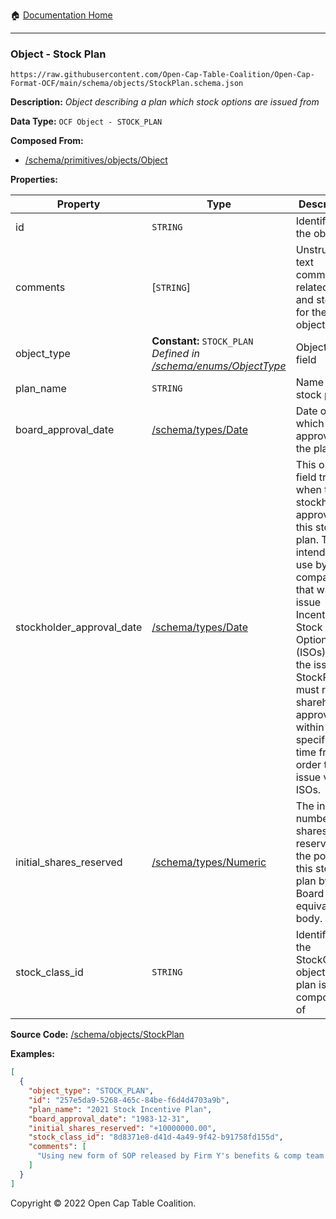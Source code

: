 :house: [Documentation Home](../../home/xudiera/code/README.md)

---

### Object - Stock Plan

`https://raw.githubusercontent.com/Open-Cap-Table-Coalition/Open-Cap-Format-OCF/main/schema/objects/StockPlan.schema.json`

**Description:** _Object describing a plan which stock options are issued from_

**Data Type:** `OCF Object - STOCK_PLAN`

**Composed From:**

- [/schema/primitives/objects/Object](../primitives/objects/Object.md)

**Properties:**

| Property                  | Type                                                                                           | Description                                                                                                                                                                                                                                                                                   | Required   |
| ------------------------- | ---------------------------------------------------------------------------------------------- | --------------------------------------------------------------------------------------------------------------------------------------------------------------------------------------------------------------------------------------------------------------------------------------------- | ---------- |
| id                        | `STRING`                                                                                       | Identifier for the object                                                                                                                                                                                                                                                                     | `REQUIRED` |
| comments                  | [`STRING`]                                                                                     | Unstructured text comments related to and stored for the object                                                                                                                                                                                                                               | -          |
| object_type               | **Constant:** `STOCK_PLAN`</br>_Defined in [/schema/enums/ObjectType](../enums/ObjectType.md)_ | Object type field                                                                                                                                                                                                                                                                             | `REQUIRED` |
| plan_name                 | `STRING`                                                                                       | Name for the stock plan                                                                                                                                                                                                                                                                       | `REQUIRED` |
| board_approval_date       | [/schema/types/Date](../types/Date.md)                                                         | Date on which board approved the plan                                                                                                                                                                                                                                                         | -          |
| stockholder_approval_date | [/schema/types/Date](../types/Date.md)                                                         | This optional field tracks when the stockholders approved this stock plan. This is intended for use by US companies that want to issue Incentive Stock Options (ISOs), as the issuing StockPlan must receive shareholder approval within a specified time frame in order to issue valid ISOs. | -          |
| initial_shares_reserved   | [/schema/types/Numeric](../types/Numeric.md)                                                   | The initial number of shares reserved in the pool for this stock plan by the Board or equivalent body.                                                                                                                                                                                        | `REQUIRED` |
| stock_class_id            | `STRING`                                                                                       | Identifier of the StockClass object this plan is composed of                                                                                                                                                                                                                                  | `REQUIRED` |

**Source Code:** [/schema/objects/StockPlan](../../../../../../../../schema/objects/StockPlan.schema.json)

**Examples:**

```json
[
  {
    "object_type": "STOCK_PLAN",
    "id": "257e5da9-5268-465c-84be-f6d4d4703a9b",
    "plan_name": "2021 Stock Incentive Plan",
    "board_approval_date": "1983-12-31",
    "initial_shares_reserved": "+10000000.00",
    "stock_class_id": "8d8371e8-d41d-4a49-9f42-b91758fd155d",
    "comments": [
      "Using new form of SOP released by Firm Y's benefits & comp team on 10/10/2021."
    ]
  }
]
```

Copyright © 2022 Open Cap Table Coalition.
